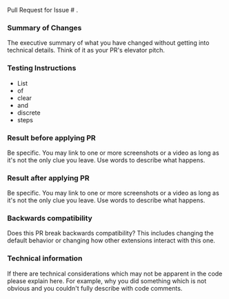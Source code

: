 Pull Request for Issue # .

### Summary of Changes

The executive summary of what you have changed without getting into technical details. Think of it as your PR's elevator pitch.  

### Testing Instructions

* List
* of
* clear
* and
* discrete
* steps

### Result before applying PR

Be specific. You may link to one or more screenshots or a video as long as it's not the only clue you leave. Use words to describe what happens.

### Result after applying PR

Be specific. You may link to one or more screenshots or a video as long as it's not the only clue you leave. Use words to describe what happens.

### Backwards compatibility

Does this PR break backwards compatibility? This includes changing the default behavior or changing how other extensions interact with this one.

### Technical information

If there are technical considerations which may not be apparent in the code please explain here. For example, why you did something which is not obvious and you couldn't fully describe with code comments.